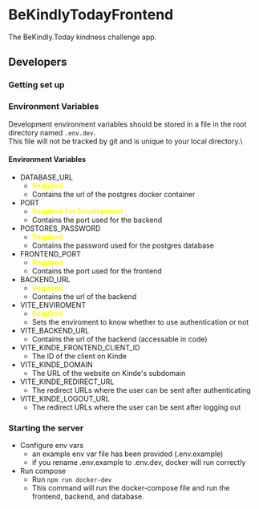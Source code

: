# BeKindlyTodayFrontend

The BeKindly.Today kindness challenge app.

## Developers

### Getting set up

### Environment Variables

Development environment variables should be stored in a file in the root directory named `.env.dev`.\
This file will not be tracked by git and is unique to your local directory.\

#### Environment Variables

- DATABASE_URL
  - <span style="color:yellow;">**Required**</span>
  - Contains the url of the postgres docker container
- PORT
  - <span style="color:yellow;">**Required For Development**</span>
  - Contains the port used for the backend
- POSTGRES_PASSWORD
  - <span style="color:yellow;">**Required**</span>
  - Contains the password used for the postgres database
- FRONTEND_PORT
  - <span style="color:yellow;">**Required**</span>
  - Contains the port used for the frontend
- BACKEND_URL
  - <span style="color:yellow;">**Required**</span>
  - Contains the url of the backend
- VITE_ENVIROMENT
  - <span style="color:yellow;">**Required**</span>
  - Sets the enviroment to know whether to use authentication or not
- VITE_BACKEND_URL
  - Contains the url of the backend (accessable in code)
- VITE_KINDE_FRONTEND_CLIENT_ID
  - The ID of the client on Kinde
- VITE_KINDE_DOMAIN
  - The URL of the website on Kinde's subdomain
- VITE_KINDE_REDIRECT_URL
  - The redirect URLs where the user can be sent after authenticating
- VITE_KINDE_LOGOUT_URL
  - The redirect URLs where the user can be sent after logging out

### Starting the server

- Configure env vars
  - an example env var file has been provided (.env.example)
  - if you rename .env.example to .env.dev, docker will run correctly
- Run compose
  - Run `npm run docker-dev`
  - This command will run the docker-compose file and run the frontend, backend, and database.
